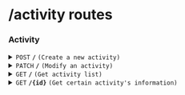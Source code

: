 # /activity routes

### Activity

<details>
<summary><code>POST</code> <code><b>/</b></code> <code>(Create a new activity)</code></summary>

The user's role should be 'admin' to create new activity.

##### Headers

> | key           | value          | description   |
> | ------------- | -------------- | ------------- |
> | Authorization | `Bearer token` | The jwt token |

##### Body (application/json or application/x-www-form-urlencoded)

> | key     | required | data type | description        |
> | ------- | -------- | --------- | ------------------ |
> | title   | true     | string    | Activity's title   |
> | content | true     | string    | Activity's content |

##### Responses

> | http code | content-type       | response        |
> | --------- | ------------------ | --------------- |
> | `200`     | `application/json` | `...`           |
> | `400` ... | `text/plain`       | `error message` |

</details>

<details>
<summary><code>PATCH</code> <code><b>/</b></code> <code>(Modify an activity)</code></summary>

The user's role should be 'admin' to modify an activity.

##### Headers

> | key           | value          | description   |
> | ------------- | -------------- | ------------- |
> | Authorization | `Bearer token` | The jwt token |

##### Body (application/json or application/x-www-form-urlencoded)

> | key     | required | data type | description        |
> | ------- | -------- | --------- | ------------------ |
> | title   | true     | string    | Activity's title   |
> | content | true     | string    | Activity's content |

##### Responses

> | http code | content-type       | response        |
> | --------- | ------------------ | --------------- |
> | `200`     | `application/json` | `...`           |
> | `400` ... | `text/plain`       | `error message` |

</details>

<details>
<summary><code>GET</code> <code><b>/</b></code> <code>(Get activity list)</code></summary>

##### Query Parameters

> | key   | required | data type | description                         |
> | ----- | -------- | --------- | ----------------------------------- |
> | start | false    | string    | Start time of the retrieval request |
> | end   | false    | string    | End time of the retrieval request   |
> | ...   | ...      | ...       | ...                                 |

##### Responses

> | http code | content-type       | response        |
> | --------- | ------------------ | --------------- |
> | `200`     | `application/json` | `...`           |
> | `400` ... | `text/plain`       | `error message` |

</details>

<details>
<summary><code>GET</code> <code><b>/{id}</b></code> <code>(Get certain activity's information)</code></summary>

##### Path Parameters

> | key | required | data type | description                |
> | --- | -------- | --------- | -------------------------- |
> | id  | true     | string    | The id of certain activity |

##### Responses

> | http code | content-type       | response        |
> | --------- | ------------------ | --------------- |
> | `200`     | `application/json` | `...`           |
> | `400` ... | `text/plain`       | `error message` |

</details>
